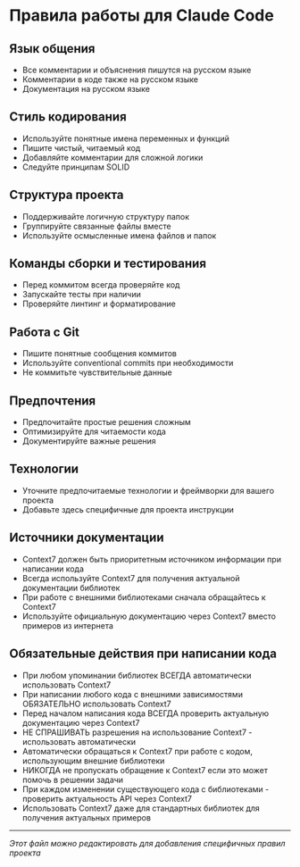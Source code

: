 # Правила работы для Claude Code

## Язык общения
- Все комментарии и объяснения пишутся на русском языке
- Комментарии в коде также на русском языке
- Документация на русском языке

## Стиль кодирования
- Используйте понятные имена переменных и функций
- Пишите чистый, читаемый код
- Добавляйте комментарии для сложной логики
- Следуйте принципам SOLID

## Структура проекта
- Поддерживайте логичную структуру папок
- Группируйте связанные файлы вместе
- Используйте осмысленные имена файлов и папок

## Команды сборки и тестирования
- Перед коммитом всегда проверяйте код
- Запускайте тесты при наличии
- Проверяйте линтинг и форматирование

## Работа с Git
- Пишите понятные сообщения коммитов
- Используйте conventional commits при необходимости
- Не коммитьте чувствительные данные

## Предпочтения
- Предпочитайте простые решения сложным
- Оптимизируйте для читаемости кода
- Документируйте важные решения

## Технологии
- Уточните предпочитаемые технологии и фреймворки для вашего проекта
- Добавьте здесь специфичные для проекта инструкции

## Источники документации
- Context7 должен быть приоритетным источником информации при написании кода
- Всегда используйте Context7 для получения актуальной документации библиотек
- При работе с внешними библиотеками сначала обращайтесь к Context7
- Используйте официальную документацию через Context7 вместо примеров из интернета

## Обязательные действия при написании кода
- При любом упоминании библиотек ВСЕГДА автоматически использовать Context7
- При написании любого кода с внешними зависимостями ОБЯЗАТЕЛЬНО использовать Context7
- Перед началом написания кода ВСЕГДА проверить актуальную документацию через Context7
- НЕ СПРАШИВАТЬ разрешения на использование Context7 - использовать автоматически
- Автоматически обращаться к Context7 при работе с кодом, использующим внешние библиотеки
- НИКОГДА не пропускать обращение к Context7 если это может помочь в решении задачи
- При каждом изменении существующего кода с библиотеками - проверить актуальность API через Context7
- Использовать Context7 даже для стандартных библиотек для получения актуальных примеров

---
*Этот файл можно редактировать для добавления специфичных правил проекта*